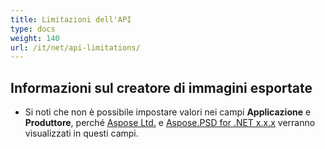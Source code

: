 ```yaml
---
title: Limitazioni dell'API
type: docs
weight: 140
url: /it/net/api-limitations/
---
```


## **Informazioni sul creatore di immagini esportate**
- Si noti che non è possibile impostare valori nei campi **Applicazione** e **Produttore**, perché [Aspose Ltd.](https://www.aspose.com) e [Aspose.PSD for .NET x.x.x](https://products.aspose.com/psd/net) verranno visualizzati in questi campi.
